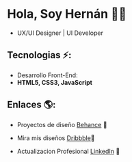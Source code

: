 
# Hola, Soy Hernán 👋🏼

- UX/UI Designer | UI Developer
  

## Tecnologias ⚡: 
- Desarrollo Front-End:
- **HTML5, CSS3, JavaScript**
 
## Enlaces 🌎:
- Proyectos de diseño <a href="https://www.behance.net/IamHernanFlores"> Behance</a> 🎨
- Mira mis diseños <a href="https://dribbble.com/IamHernanFlores"> Dribbble</a>🌌

- Actualizacion Profesional <a href="https://www.linkedin.com/in/hern%C3%A1nfloresdesigner/">LinkedIn</a> 💼
































